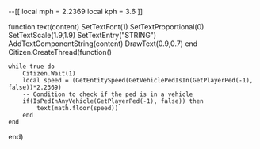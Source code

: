 --[[ 
local mph = 2.2369
local kph = 3.6 
]]

function text(content) 
    SetTextFont(1)
    SetTextProportional(0)
    SetTextScale(1.9,1.9)
    SetTextEntry("STRING")
    AddTextComponentString(content)
    DrawText(0.9,0.7)
end
Citizen.CreateThread(function()

    while true do
        Citizen.Wait(1)
        local speed = (GetEntitySpeed(GetVehiclePedIsIn(GetPlayerPed(-1), false))*2.2369)
        -- Condition to check if the ped is in a vehicle
        if(IsPedInAnyVehicle(GetPlayerPed(-1), false)) then
            text(math.floor(speed))
        end
    end
end)

